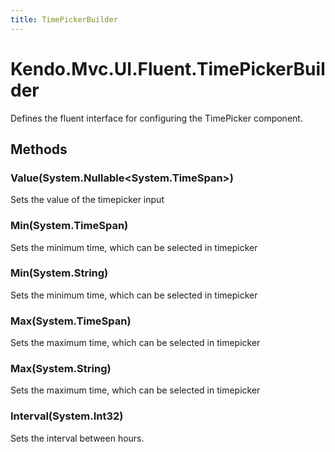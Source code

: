 ```yaml
---
title: TimePickerBuilder
---
```


# Kendo.Mvc.UI.Fluent.TimePickerBuilder
Defines the fluent interface for configuring the TimePicker component.




## Methods


### Value(System.Nullable\<System.TimeSpan\>)
Sets the value of the timepicker input





### Min(System.TimeSpan)
Sets the minimum time, which can be selected in timepicker





### Min(System.String)
Sets the minimum time, which can be selected in timepicker





### Max(System.TimeSpan)
Sets the maximum time, which can be selected in timepicker





### Max(System.String)
Sets the maximum time, which can be selected in timepicker





### Interval(System.Int32)
Sets the interval between hours.







